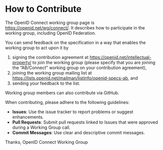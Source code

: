 # How to Contribute

The OpenID Connect working group page is https://openid.net/wg/connect/. It describes how to participate in the working group, including OpenID Federation.

You can send feedback on the specification in a way that enables the working group to act upon it by
1. signing the contribution agreement at https://openid.net/intellectual-property/ to join the working group (please specify that you are joining the “AB/Connect” working group on your contribution agreement),
2. joining the working group mailing list at https://lists.openid.net/mailman/listinfo/openid-specs-ab, and
3. sending your feedback to the list.

Working group members can also contribute via GitHub.

When contributing, please adhere to the following guidelines:

- **Issues**: Use the issue tracker to report problems or suggest enhancements.
- **Pull Requests**: Submit pull requests linked to Issues that were approved during a Working Group call.
- **Commit Messages**: Use clear and descriptive commit messages.

Thanks,
OpenID Connect Working Group
